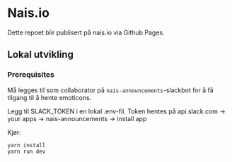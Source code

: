 # Nais.io

Dette repoet blir publisert på nais.io via Github Pages.

## Lokal utvikling

### Prerequisites

Må legges til som collaborator på `nais-announcements`-slackbot for å få tilgang til å hente emoticons.

Legg til SLACK_TOKEN i en lokal .env-fil.
Token hentes på api.slack.com -> your apps -> nais-announcements -> install app

Kjør:

```
yarn install
yarn run dev
```
